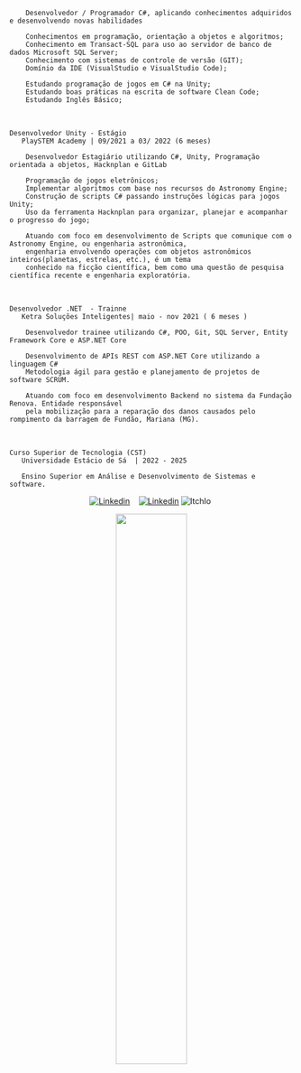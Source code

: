         Desenvolvedor / Programador C#, aplicando conhecimentos adquiridos e desenvolvendo novas habilidades

        Conhecimentos em programação, orientação a objetos e algoritmos; 
        Conhecimento em Transact-SQL para uso ao servidor de banco de dados Microsoft SQL Server;        
        Conhecimento com sistemas de controle de versão (GIT);
        Domínio da IDE (VisualStudio e VisualStudio Code);

        Estudando programação de jogos em C# na Unity;
        Estudando boas práticas na escrita de software Clean Code;
        Estudando Inglês Básico;
 
<br>
  
    Desenvolvedor Unity - Estágio 
       PlaySTEM Academy | 09/2021 a 03/ 2022 (6 meses) 

        Desenvolvedor Estagiário utilizando C#, Unity, Programação orientada a objetos, Hacknplan e GitLab
            
        Programação de jogos eletrônicos;
        Implementar algoritmos com base nos recursos do Astronomy Engine;
        Construção de scripts C# passando instruções lógicas para jogos Unity;
        Uso da ferramenta Hacknplan para organizar, planejar e acompanhar o progresso do jogo;
        
        Atuando com foco em desenvolvimento de Scripts que comunique com o Astronomy Engine, ou engenharia astronômica,
        engenharia envolvendo operações com objetos astronômicos inteiros(planetas, estrelas, etc.), é um tema 
        conhecido na ficção científica, bem como uma questão de pesquisa científica recente e engenharia exploratória.


<br>
  
    Desenvolvedor .NET  - Trainne
       Ketra Soluções Inteligentes| maio - nov 2021 ( 6 meses ) 

        Desenvolvedor trainee utilizando C#, POO, Git, SQL Server, Entity Framework Core e ASP.NET Core

        Desenvolvimento de APIs REST com ASP.NET Core utilizando a linguagem C#
        Metodologia ágil para gestão e planejamento de projetos de software SCRUM.

        Atuando com foco em desenvolvimento Backend no sistema da Fundação Renova. Entidade responsável
        pela mobilização para a reparação dos danos causados pelo rompimento da barragem de Fundão, Mariana (MG).

<br>

    Curso Superior de Tecnologia (CST) 
       Universidade Estácio de Sá  | 2022 - 2025
            
       Ensino Superior em Análise e Desenvolvimento de Sistemas e software.          


<div>
   <p align="center">
    <a href="https://www.linkedin.com/in/alfredo-gomes-pereira-1ba665239"><img alt="Linkedin" src="https://img.shields.io/badge/-LinkedIn-blue?style=for-the-badge&logo=Linkedin&logoColor=white"></a>&nbsp;&nbsp;&nbsp;
    <a href="https://www.youtube.com/c/ÁreadaProgramação"><img alt="Linkedin" src="https://img.shields.io/youtube/channel/subscribers/UCXKSo8RSfVmrawXleZ-_arg?style=social"></a><a href="https://www.linkedin.com/in/alfredo1995/" target="_blank"></a>&nbsp;<img alt="ItchIo" src="[https://img.icons8.com/windows/452/itch-io.png](https://cdn-icons-png.flaticon.com/128/8426/8426547.png)"></a><a href="https://alfredo1995.itch.io/" target="_blank"></a>&nbsp;
  </p>
</div>

<p align="center"><img width=50% src="https://media.giphy.com/media/IThjAlJnD9WNO/giphy.gif"></p>


